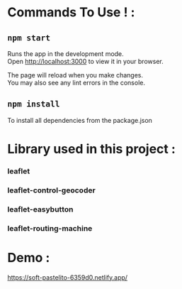 # Commands To Use ! :

## `npm start`

Runs the app in the development mode.\
Open [http://localhost:3000](http://localhost:3000) to view it in your browser.

The page will reload when you make changes.\
You may also see any lint errors in the console.

## `npm install`

 To install all dependencies  from the package.json

# Library used in this project : 

 ### leaflet

 ### leaflet-control-geocoder

 ### leaflet-easybutton
 
 ### leaflet-routing-machine

# Demo :

https://soft-pastelito-6359d0.netlify.app/
